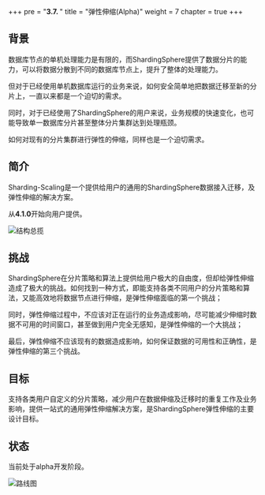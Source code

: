 +++
pre = "<b>3.7. </b>"
title = "弹性伸缩(Alpha)"
weight = 7
chapter = true
+++

## 背景

数据库节点的单机处理能力是有限的，而ShardingSphere提供了数据分片的能力，可以将数据分散到不同的数据库节点上，提升了整体的处理能力。

但对于已经使用单机数据库运行的业务来说，如何安全简单地把数据迁移至新的分片上，一直以来都是一个迫切的需求。

同时，对于已经使用了ShardingSphere的用户来说，业务规模的快速变化，也可能导致单一数据库分片甚至整体分片集群达到处理瓶颈。

如何对现有的分片集群进行弹性的伸缩，同样也是一个迫切需求。

## 简介

Sharding-Scaling是一个提供给用户的通用的ShardingSphere数据接入迁移，及弹性伸缩的解决方案。

从**4.1.0**开始向用户提供。

![结构总揽](https://shardingsphere.apache.org/document/current/img/scaling/scaling-overview.cn.png)

## 挑战

ShardingSphere在分片策略和算法上提供给用户极大的自由度，但却给弹性伸缩造成了极大的挑战。如何找到一种方式，即能支持各类不同用户的分片策略和算法，又能高效地将数据节点进行伸缩，是弹性伸缩面临的第一个挑战；

同时，弹性伸缩过程中，不应该对正在运行的业务造成影响，尽可能减少伸缩时数据不可用的时间窗口，甚至做到用户完全无感知，是弹性伸缩的一个大挑战；

最后，弹性伸缩不应该现有的数据造成影响，如何保证数据的可用性和正确性，是弹性伸缩的第三个挑战。

## 目标

支持各类用户自定义的分片策略，减少用户在数据伸缩及迁移时的重复工作及业务影响，提供一站式的通用弹性伸缩解决方案，是ShardingSphere弹性伸缩的主要设计目标。

## 状态

当前处于alpha开发阶段。

![路线图](https://shardingsphere.apache.org/document/current/img/scaling/roadmap.cn.png) 